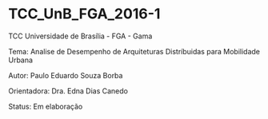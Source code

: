 # TCC_UnB_FGA_2016-1

TCC Universidade de Brasília - FGA - Gama

Tema: Analise de Desempenho de Arquiteturas Distríbuidas para Mobilidade Urbana

Autor: Paulo Eduardo Souza Borba

Orientadora: Dra. Edna Dias Canedo

Status: Em elaboração 
